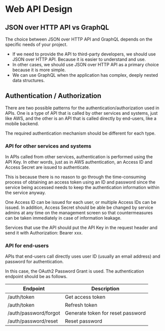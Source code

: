 # Web API Design

## JSON over HTTP API vs GraphQL

The choice between JSON over HTTP API and GraphQL depends on the specific needs of your project.

- If we need to provide the API to third-party developers, we should use JSON over HTTP API. Because it is easier to understand and use.
- In other cases, we should use JSON over HTTP API as a primary choice because it is more simple.
- We can use GraphQL when the application has complex, deeply nested data structures.

## Authentication / Authorization

There are two possible patterns for the authentication/authorization used in APIs. One is a type of API that is called by other services and systems, just like AWS, and the other is an API that is called directly by end-users, like a mobile backend.

The required authentication mechanism should be different for each type.

### API for other services and systems

In APIs called from other services, authentication is performed using the API Key. In other words, just as in AWS authentication, an Access ID and Access Secret are issued to authenticate.

This is because there is no reason to go through the time-consuming process of obtaining an access token using an ID and password since the service being accessed needs to keep the authentication information within the service anyway.

One Access ID can be issued for each user, or multiple Access IDs can be issued. In addition, Access Secret should be able be changed by service admins at any time on the management screen so that countermeasures can be taken immediately in case of information leakage.

Services that use the API should put the API Key in the request header and send it with Authorization: Bearer xxx.

### API for end-users

APIs that end-users call directly uses user ID (usually an email address) and password for authentication.

In this case, the OAuth2 Password Grant is used. The authentication endpoint should be as follows.

| Endpoint              | Description                       |
|-----------------------|-----------------------------------|
| /auth/token           | Get access token                  |
| /auth/token           | Refresh token                     |
| /auth/password/forgot | Generate token for reset password |
| /auth/password/reset  | Reset password                    |


